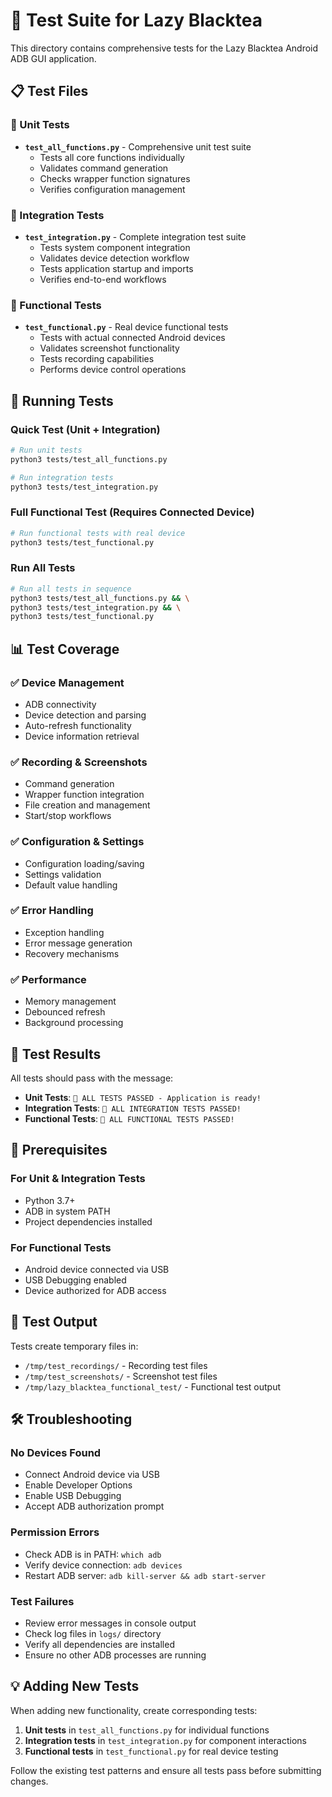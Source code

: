 # 🧪 Test Suite for Lazy Blacktea

This directory contains comprehensive tests for the Lazy Blacktea Android ADB GUI application.

## 📋 Test Files

### 🔧 Unit Tests
- **`test_all_functions.py`** - Comprehensive unit test suite
  - Tests all core functions individually
  - Validates command generation
  - Checks wrapper function signatures
  - Verifies configuration management

### 🔗 Integration Tests
- **`test_integration.py`** - Complete integration test suite
  - Tests system component integration
  - Validates device detection workflow
  - Tests application startup and imports
  - Verifies end-to-end workflows

### 📱 Functional Tests
- **`test_functional.py`** - Real device functional tests
  - Tests with actual connected Android devices
  - Validates screenshot functionality
  - Tests recording capabilities
  - Performs device control operations

## 🚀 Running Tests

### Quick Test (Unit + Integration)
```bash
# Run unit tests
python3 tests/test_all_functions.py

# Run integration tests
python3 tests/test_integration.py
```

### Full Functional Test (Requires Connected Device)
```bash
# Run functional tests with real device
python3 tests/test_functional.py
```

### Run All Tests
```bash
# Run all tests in sequence
python3 tests/test_all_functions.py && \
python3 tests/test_integration.py && \
python3 tests/test_functional.py
```

## 📊 Test Coverage

### ✅ Device Management
- ADB connectivity
- Device detection and parsing
- Auto-refresh functionality
- Device information retrieval

### ✅ Recording & Screenshots
- Command generation
- Wrapper function integration
- File creation and management
- Start/stop workflows

### ✅ Configuration & Settings
- Configuration loading/saving
- Settings validation
- Default value handling

### ✅ Error Handling
- Exception handling
- Error message generation
- Recovery mechanisms

### ✅ Performance
- Memory management
- Debounced refresh
- Background processing

## 🎯 Test Results

All tests should pass with the message:
- **Unit Tests**: `🎉 ALL TESTS PASSED - Application is ready!`
- **Integration Tests**: `🎉 ALL INTEGRATION TESTS PASSED!`
- **Functional Tests**: `🎉 ALL FUNCTIONAL TESTS PASSED!`

## 🔧 Prerequisites

### For Unit & Integration Tests
- Python 3.7+
- ADB in system PATH
- Project dependencies installed

### For Functional Tests
- Android device connected via USB
- USB Debugging enabled
- Device authorized for ADB access

## 📝 Test Output

Tests create temporary files in:
- `/tmp/test_recordings/` - Recording test files
- `/tmp/test_screenshots/` - Screenshot test files
- `/tmp/lazy_blacktea_functional_test/` - Functional test output

## 🛠️ Troubleshooting

### No Devices Found
- Connect Android device via USB
- Enable Developer Options
- Enable USB Debugging
- Accept ADB authorization prompt

### Permission Errors
- Check ADB is in PATH: `which adb`
- Verify device connection: `adb devices`
- Restart ADB server: `adb kill-server && adb start-server`

### Test Failures
- Review error messages in console output
- Check log files in `logs/` directory
- Verify all dependencies are installed
- Ensure no other ADB processes are running

## 💡 Adding New Tests

When adding new functionality, create corresponding tests:

1. **Unit tests** in `test_all_functions.py` for individual functions
2. **Integration tests** in `test_integration.py` for component interactions
3. **Functional tests** in `test_functional.py` for real device testing

Follow the existing test patterns and ensure all tests pass before submitting changes.